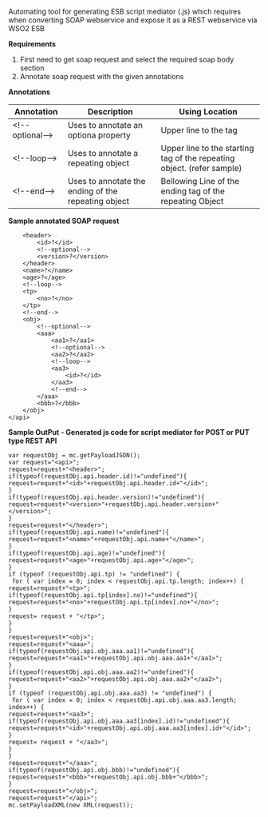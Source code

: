 Automating tool for generating ESB script mediator (.js) which requires when converting SOAP webservice and expose it as a REST webservice via WSO2 ESB

<b>Requirements</b>

1. First need to get soap request and select the required soap body section
2. Annotate soap request with the given annotations

<b>Annotations</b>
<table>
<thead><th>Annotation</th><th>Description</th><th>Using Location</th></thead>
<tbody>
<tr><td>&lt;!--optional--&gt;</td><td>Uses to annotate an optiona property</td><td>Upper line to the tag</td></tr>
<tr><td>&lt;!--loop--&gt;</td><td>Uses to annotate a repeating object</td><td>Upper line to the starting tag of the repeating object. (refer sample)</td></tr>
<tr><td>&lt;!--end--&gt;</td><td>Uses to annotate the ending of the repeating object</td><td>Bellowing Line of the ending tag of the repeating Object</td></tr>
</tbody>
</table>

<b>Sample annotated SOAP request</b>
```<api>
	<header>
		<id>?</id>
		<!--optional-->
		<version>?</version>
	</header>
	<name>?</name>
	<age>?</age>
	<!--loop-->
	<tp>
		<no>?</no>
	</tp>
	<!--end-->
	<obj>
		<!--optional-->
		<aaa>
			<aa1>?</aa1>
			<!--optional-->
			<aa2>?</aa2>
			<!--loop-->
			<aa3>
				<id>?</id>
			</aa3>
			<!--end-->
		</aaa>
		<bbb>?</bbb>
	</obj>
</api>
```

<b>Sample OutPut - Generated js code for script mediator for POST or PUT type REST API</b>
```
var requestObj = mc.getPayloadJSON();
var request="<api>";
request=request+"<header>";
if(typeof(requestObj.api.header.id)!="undefined"){
request=request+"<id>"+requestObj.api.header.id+"</id>";
}
if(typeof(requestObj.api.header.version)!="undefined"){
request=request+"<version>"+requestObj.api.header.version+"</version>";
}
request=request+"</header>";
if(typeof(requestObj.api.name)!="undefined"){
request=request+"<name>"+requestObj.api.name+"</name>";
}
if(typeof(requestObj.api.age)!="undefined"){
request=request+"<age>"+requestObj.api.age+"</age>";
}
if (typeof (requestObj.api.tp) != "undefined") {
 for ( var index = 0; index < requestObj.api.tp.length; index++) {
request=request+"<tp>";
if(typeof(requestObj.api.tp[index].no)!="undefined"){
request=request+"<no>"+requestObj.api.tp[index].no+"</no>";
}
request= request + "</tp>";
}
}
request=request+"<obj>";
request=request+"<aaa>";
if(typeof(requestObj.api.obj.aaa.aa1)!="undefined"){
request=request+"<aa1>"+requestObj.api.obj.aaa.aa1+"</aa1>";
}
if(typeof(requestObj.api.obj.aaa.aa2)!="undefined"){
request=request+"<aa2>"+requestObj.api.obj.aaa.aa2+"</aa2>";
}
if (typeof (requestObj.api.obj.aaa.aa3) != "undefined") {
 for ( var index = 0; index < requestObj.api.obj.aaa.aa3.length; index++) {
request=request+"<aa3>";
if(typeof(requestObj.api.obj.aaa.aa3[index].id)!="undefined"){
request=request+"<id>"+requestObj.api.obj.aaa.aa3[index].id+"</id>";
}
request= request + "</aa3>";
}
}
request=request+"</aaa>";
if(typeof(requestObj.api.obj.bbb)!="undefined"){
request=request+"<bbb>"+requestObj.api.obj.bbb+"</bbb>";
}
request=request+"</obj>";
request=request+"</api>";
mc.setPayloadXML(new XML(request));
```




